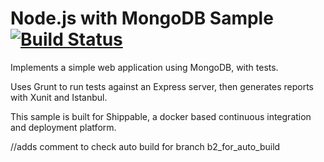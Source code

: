 Node.js with MongoDB Sample [![Build Status](https://apibeta.shippable.com/projects/5373eb2df39baf5a00c05c89/badge/master)](https://beta.shippable.com/projects/5373eb2df39baf5a00c05c89)
=================

Implements a simple web application using MongoDB, with tests.

Uses Grunt to run tests against an Express server, then generates reports with Xunit and Istanbul.

This sample is built for Shippable, a docker based continuous integration and deployment platform.

//adds comment to check auto build for branch b2_for_auto_build